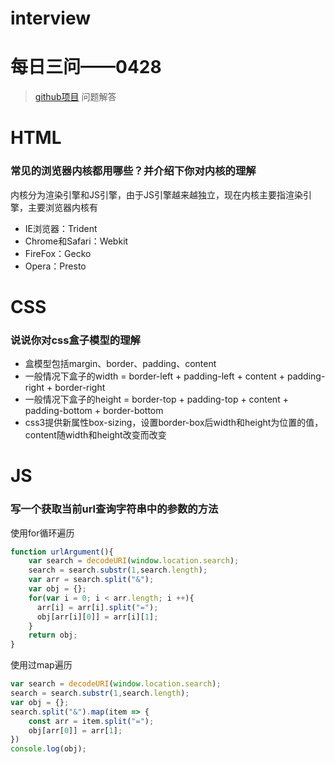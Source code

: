 # interview
# 每日三问——0428
> [github项目](https://github.com/haizlin/fe-interview?utm_source=ZHShareTargetIDMore&utm_medium=social&utm_oi=750848792785354752) 问题解答
# HTML
### 常见的浏览器内核都用哪些？并介绍下你对内核的理解
内核分为渲染引擎和JS引擎，由于JS引擎越来越独立，现在内核主要指渲染引擎，主要浏览器内核有
* IE浏览器：Trident
* Chrome和Safari：Webkit
* FireFox：Gecko
* Opera：Presto
# CSS
### 说说你对css盒子模型的理解
* 盒模型包括margin、border、padding、content
* 一般情况下盒子的width = border-left + padding-left + content + padding-right + border-right
* 一般情况下盒子的height = border-top + padding-top + content + padding-bottom + border-bottom
* css3提供新属性box-sizing，设置border-box后width和height为位置的值，content随width和height改变而改变
# JS
### 写一个获取当前url查询字符串中的参数的方法
使用for循环遍历
```javascript
function urlArgument(){
    var search = decodeURI(window.location.search);
    search = search.substr(1,search.length);
    var arr = search.split("&");
    var obj = {};
    for(var i = 0; i < arr.length; i ++){
      arr[i] = arr[i].split("=");
      obj[arr[i][0]] = arr[i][1];
    }
    return obj;
}
```
使用过map遍历
```javascript
var search = decodeURI(window.location.search);
search = search.substr(1,search.length);
var obj = {};
search.split("&").map(item => {
    const arr = item.split("=");
    obj[arr[0]] = arr[1];
})
console.log(obj);
```

